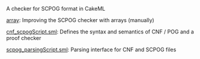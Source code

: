 A checker for SCPOG format in CakeML

[array](array):
Improving the SCPOG checker with arrays (manually)

[cnf_scpogScript.sml](cnf_scpogScript.sml):
Defines the syntax and semantics of CNF / POG and a proof checker

[scpog_parsingScript.sml](scpog_parsingScript.sml):
Parsing interface for CNF and SCPOG files
